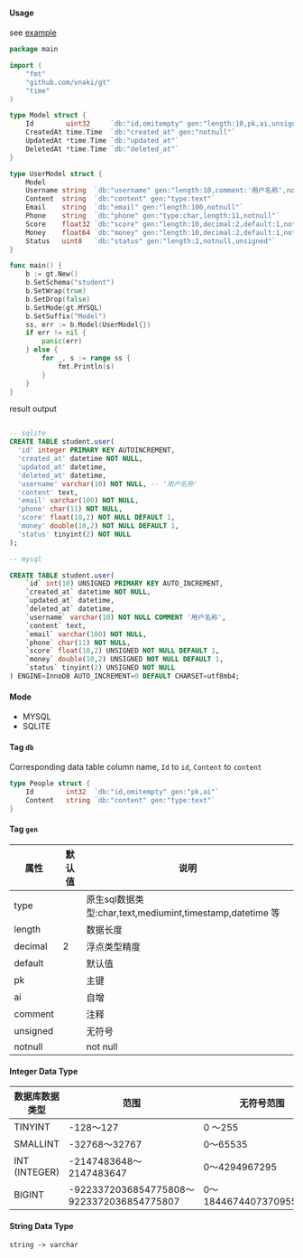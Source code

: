 #### Usage

see [example](https://github.com/Vnaki/gt/tree/master/example)

```go 
package main

import (
	"fmt"
	"github.com/vnaki/gt"
	"time"
)

type Model struct {
	Id        uint32     `db:"id,omitempty" gen:"length:10,pk,ai,unsigned"`
	CreatedAt time.Time  `db:"created_at" gen:"notnull"`
	UpdatedAt *time.Time `db:"updated_at"`
	DeletedAt *time.Time `db:"deleted_at"`
}

type UserModel struct {
    Model
    Username string  `db:"username" gen:"length:10,comment:'用户名称',notnull"`
    Content  string  `db:"content" gen:"type:text"`
    Email    string  `db:"email" gen:"length:100,notnull"`
    Phone    string  `db:"phone" gen:"type:char,length:11,notnull"`
    Score    float32 `db:"score" gen:"length:10,decimal:2,default:1,notnull,unsigned"`
    Money    float64 `db:"money" gen:"length:10,decimal:2,default:1,notnull,unsigned"`
    Status   uint8   `db:"status" gen:"length:2,notnull,unsigned"`
}

func main() {
	b := gt.New()
	b.SetSchema("student")
	b.SetWrap(true)
	b.SetDrop(false)
	b.SetMode(gt.MYSQL)
	b.SetSuffix("Model")
	ss, err := b.Model(UserModel{})
	if err != nil {
		panic(err)
	} else {
		for _, s := range ss {
			fmt.Println(s)
		}
	}
}

```

result output

```sql

-- sqlite
CREATE TABLE student.user(
  'id' integer PRIMARY KEY AUTOINCREMENT,
  'created_at' datetime NOT NULL,
  'updated_at' datetime,
  'deleted_at' datetime,
  'username' varchar(10) NOT NULL, -- '用户名称'
  'content' text,
  'email' varchar(100) NOT NULL,
  'phone' char(11) NOT NULL,
  'score' float(10,2) NOT NULL DEFAULT 1,
  'money' double(10,2) NOT NULL DEFAULT 1,
  'status' tinyint(2) NOT NULL
);

-- mysql

CREATE TABLE student.user(
    `id` int(10) UNSIGNED PRIMARY KEY AUTO_INCREMENT,
    `created_at` datetime NOT NULL,
    `updated_at` datetime,
    `deleted_at` datetime,
    `username` varchar(10) NOT NULL COMMENT '用户名称',
    `content` text,
    `email` varchar(100) NOT NULL,
    `phone` char(11) NOT NULL,
    `score` float(10,2) UNSIGNED NOT NULL DEFAULT 1,
    `money` double(10,2) UNSIGNED NOT NULL DEFAULT 1,
    `status` tinyint(2) UNSIGNED NOT NULL
) ENGINE=InnoDB AUTO_INCREMENT=0 DEFAULT CHARSET=utf8mb4;
```
#### Mode 

- MYSQL
- SQLITE

#### Tag `db`

Corresponding data table column name, `Id` to `id`, `Content` to `content` 

```go 
type People struct {
    Id        int32  `db:"id,omitempty" gen:"pk,ai"`
    Content   string `db:"content" gen:"type:text"`
}


```

#### Tag `gen`

| 属性 | 默认值 | 说明 |
| --- | --- | --- |
| type | | 原生sql数据类型:char,text,mediumint,timestamp,datetime 等 |
| length | | 数据长度 |
| decimal | 2 | 浮点类型精度 |
| default | | 默认值 |
| pk | | 主键 |
| ai | | 自增 |
| comment | | 注释 |
| unsigned | | 无符号 |
| notnull | | not null |

#### Integer Data Type

| 数据库数据类型 | 范围 | 无符号范围 | 数据类型 |
| --- | --- | --- | --- |
| TINYINT | -128〜127 | 0 〜255 | int8/uint8 |
| SMALLINT | -32768〜32767 | 0〜65535 | int16/uint16|
| INT (INTEGER) | -2147483648〜2147483647 | 0〜4294967295 | int32/uint32|
| BIGINT | -9223372036854775808〜9223372036854775807 | 0〜18446744073709551615 | int64 int / uint64 uint|

#### String Data Type

``` 
string -> varchar
```